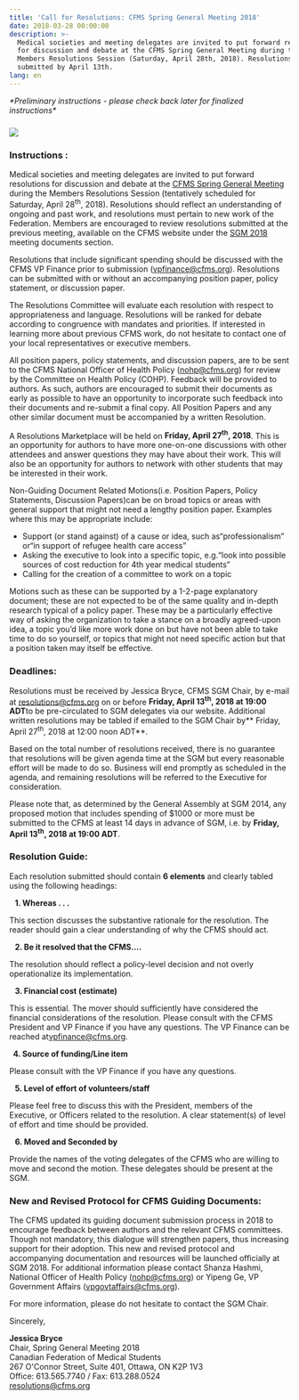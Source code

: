 ```yaml
---
title: 'Call for Resolutions: CFMS Spring General Meeting 2018'
date: 2018-03-28 00:00:00
description: >-
  Medical societies and meeting delegates are invited to put forward resolutions
  for discussion and debate at the CFMS Spring General Meeting during the
  Members Resolutions Session (Saturday, April 28th, 2018). Resolutions must be
  submitted by April 13th.
lang: en
---
```


*\*Preliminary instructions - please check back later for finalized instructions\**

### ![](/uploads/sgm-call-for-resolutions.png)

### Instructions :

Medical societies and meeting delegates are invited to put forward resolutions for discussion and debate at the [CFMS Spring General Meeting](https://www.cfms.org/meetings/sgm-2018-halifax.html) during the Members Resolutions Session (tentatively scheduled for Saturday, April 28<sup>th</sup>, 2018). Resolutions should reflect an understanding of ongoing and past work, and resolutions must pertain to new work of the Federation. Members are encouraged to review resolutions submitted at the previous meeting, available on the CFMS website under the [SGM 2018](https://www.cfms.org/meetings/sgm-2018-halifax.html) meeting documents section.

Resolutions that include significant spending should be discussed with the CFMS VP Finance prior to submission ([vpfinance@cfms.org](mailto:vpfinance@cfms.org)). Resolutions can be submitted with or without an accompanying position paper, policy statement, or discussion paper.

The Resolutions Committee will evaluate each resolution with respect to appropriateness and language. Resolutions will be ranked for debate according to congruence with mandates and priorities. If interested in learning more about previous CFMS work, do not hesitate to contact one of your local representatives or executive members.

All position papers, policy statements, and discussion papers, are to be sent to the CFMS National Officer of Health Policy ([nohp@cfms.org](mailto:nohp@cfms.org)) for review by the Committee on Health Policy (COHP). Feedback will be provided to authors. As such, authors are encouraged to submit their documents as early as possible to have an opportunity to incorporate such feedback into their documents and re-submit a final copy. All Position Papers and any other similar document must be accompanied by a written Resolution.

A Resolutions Marketplace will be held on **Friday, April 27<sup>th</sup>, 2018**. This is an opportunity for authors to have more one-on-one discussions with other attendees and answer questions they may have about their work. This will also be an opportunity for authors to network with other students that may be interested in their work.

Non-Guiding Document Related Motions(i.e. Position Papers, Policy Statements, Discussion Papers)can be on broad topics or areas with general support that might not need a lengthy position paper. Examples where this may be appropriate include:

* Support (or stand against) of a cause or idea, such as“professionalism” or“in support of refugee health care access”
* Asking the executive to look into a specific topic, e.g.“look into possible sources of cost reduction for 4th year medical students”
* Calling for the creation of a committee to work on a topic

Motions such as these can be supported by a 1-2-page explanatory document; these are not expected to be of the same quality and in-depth research typical of a policy paper. These may be a particularly effective way of asking the organization to take a stance on a broadly agreed-upon idea, a topic you’d like more work done on but have not been able to take time to do so yourself, or topics that might not need specific action but that a position taken may itself be effective.

<u><span style="font-family:&quot;DengXian Light&quot;"></span></u>

### Deadlines:

Resolutions must be received by Jessica Bryce, CFMS SGM Chair, by e-mail at [resolutions@cfms.org](mailto:resolutions@cfms.org) on or before **Friday, April 13<sup>th</sup>, 2018 at 19:00 ADT**to be pre-circulated to SGM delegates via our website. Additional written resolutions may be tabled if emailed to the SGM Chair by\*\* Friday, April 27<sup>th</sup>, 2018 at 12:00 noon ADT\*\*.

Based on the total number of resolutions received, there is no guarantee that resolutions will be given agenda time at the SGM but every reasonable effort will be made to do so. Business will end promptly as scheduled in the agenda, and remaining resolutions will be referred to the Executive for consideration.

Please note that, as determined by the General Assembly at SGM 2014, any proposed motion that includes spending of $1000 or more must be submitted to the CFMS at least 14 days in advance of SGM, i.e. by **Friday, April 13<sup>th</sup>, 2018 at 19:00 ADT**.

**<u><span style="font-family:&quot;DengXian Light&quot;"></span></u>**

### Resolution Guide:

Each resolution submitted should contain **6 elements** and clearly tabled using the following headings:

**&nbsp;&nbsp; 1. Whereas . . .**

This section discusses the substantive rationale for the resolution. The reader should gain a clear understanding of why the CFMS should act.

**&nbsp;&nbsp; 2. Be it resolved that the CFMS….**

The resolution should reflect a policy-level decision and not overly operationalize its implementation.

**&nbsp;&nbsp; 3. Financial cost (estimate)**

This is essential. The mover should sufficiently have considered the financial considerations of the resolution. Please consult with the CFMS President and VP Finance if you have any questions. The VP Finance can be reached at[vpfinance@cfms.org](mailto:vpfinance@cfms.org).

**&nbsp; 4. Source of funding/Line item**

Please consult with the VP Finance if you have any questions.

**&nbsp;&nbsp; 5. Level of effort of volunteers/staff**

Please feel free to discuss this with the President, members of the Executive, or Officers related to the resolution. A clear statement(s) of level of effort and time should be provided.

**&nbsp;&nbsp; 6. Moved and Seconded by**

Provide the names of the voting delegates of the CFMS who are willing to move and second the motion. These delegates should be present at the SGM.

<u><span style="font-family:&quot;DengXian Light&quot;"></span></u>

### New and Revised Protocol for CFMS Guiding Documents:

The CFMS updated its guiding document submission process in 2018 to encourage feedback between authors and the relevant CFMS committees. Though not mandatory, this dialogue will strengthen papers, thus increasing support for their adoption. This new and revised protocol and accompanying documentation and resources will be launched officially at SGM 2018. For additional information please contact Shanza Hashmi, National Officer of Health Policy ([nohp@cfms.org](mailto:nohp@cfms.org)) or Yipeng Ge, VP Government Affairs ([vpgovtaffairs@cfms.org](mailto:vpgovtaffairs@cfms.org)).

For more information, please do not hesitate to contact the SGM Chair.

Sincerely,

**Jessica Bryce**<br>Chair, Spring General Meeting 2018<br>Canadian Federation of Medical Students<br>267 O'Connor Street, Suite 401, Ottawa, ON K2P 1V3<br>Office: 613.565.7740 / Fax: 613.288.0524<br>[resolutions@cfms.org](javascript:void(location.href='mailto:'+String.fromCharCode(114,101,115,111,108,117,116,105,111,110,115,64,99,102,109,115,46,111,114,103)))